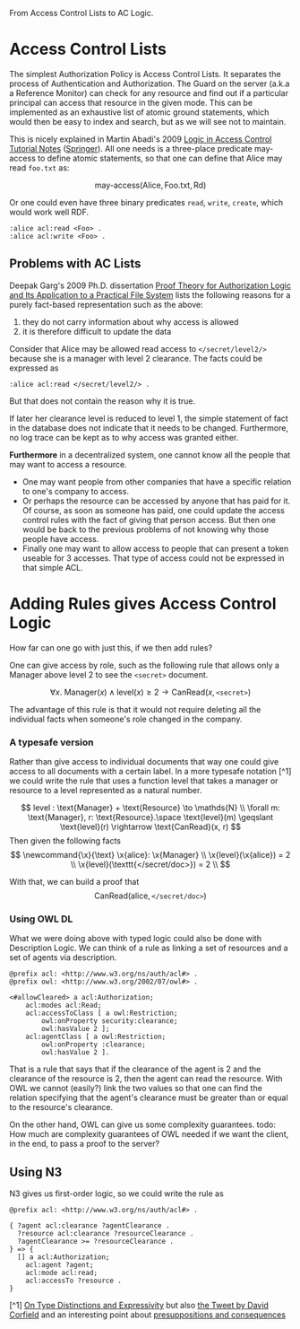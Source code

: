 From Access Control Lists to AC Logic.

# Access Control Lists 

The simplest Authorization Policy is Access Control Lists. It separates the process of Authentication and Authorization. The Guard on the server (a.k.a a Reference Monitor) can check for any resource and find out if a particular principal can access that resource in the given mode.
This can be implemented as an exhaustive list of atomic ground statements, which would then be easy to index and search, but as we will see not to maintain.

This is nicely explained in Martin Abadi's 2009 [Logic in Access Control Tutorial Notes](https://users.soe.ucsc.edu/~abadi/Papers/fosad-acllogic.pdf) ([Springer](https://link.springer.com/chapter/10.1007/978-3-642-03829-7_5)). All one needs is a three-place predicate $\text{may-access}$ to define atomic statements, so that one can define that Alice may read `foo.txt` as: 

$$
\text{may-access}(\text{Alice}, \text{Foo.txt}, \text{Rd})
$$

Or one could even have three binary predicates `read`, `write`, `create`, which would work well RDF.

```Turtle
:alice acl:read <Foo> .
:alice acl:write <Foo> .
```

## Problems with AC Lists

Deepak Garg's 2009 Ph.D. dissertation [Proof Theory for Authorization Logic and Its Application to a Practical File System](https://people.mpi-sws.org/~dg/papers/papers.html#theses) lists the following reasons for a purely fact-based representation such as
the above:
1. they do not carry information about why access is allowed
2. it is therefore difficult to update the data

Consider that Alice may be allowed read access to `</secret/level2/>` because she is a manager with level 2 clearance. The facts could be expressed as

```turtle
:alice acl:read </secret/level2/> .
```

But that does not contain the reason why it is true.

If later her clearance level is reduced to level 1, the simple statement of fact in the database does not indicate that it needs to be changed. Furthermore, no log trace can be kept as to why access was granted either.

**Furthermore** in a decentralized system, one cannot know all the people that may want to access a resource. 
* One may want people from other companies that have a specific relation to one's company to access. 
* Or perhaps the resource can be accessed by anyone that has paid for it. Of course, as soon as someone has paid, one could update the access control rules with the fact of giving that person access. But then one would be back to the previous problems of not knowing why those people have access.
* Finally one may want to allow access to people that can present a token useable for 3 accesses. That type of access could not be expressed in that simple ACL.

# Adding Rules gives Access Control Logic

How far can one go with just this, if we then add rules?

One can give access by role, such as the following rule that allows only a Manager above level 2 to see the `<secret>` document.

$$
\forall x. \text{ Manager}(x) \land \text{level}(x) \geqslant 2 \rightarrow \text{CanRead}(x, \texttt{<secret>}) 
$$

The advantage of this rule is that it would not require deleting all the individual facts when someone's role changed in the company.

### A typesafe version

Rather than give access to individual documents that way one could give access to all documents with a certain label.
In a more typesafe notation [^1] we could write the rule that uses a function $\text{level}$ that takes a manager or resource to a level represented as a natural number.

$$
level : \text{Manager} + \text{Resource} \to \mathds{N} \\
\forall m: \text{Manager}, r: \text{Resource}.\space \text{level}(m) \geqslant \text{level}(r) \rightarrow \text{CanRead}(x, r) 
$$
Then given the following facts
$$
\newcommand{\x}{\text}
\x{alice}: \x{Manager} \\
\x{level}(\x{alice}) = 2 \\
\x{level}(\texttt{</secret/doc>}) = 2 \\
$$

With that, we can build a proof that 
$$\text{CanRead}(\text{alice}, \texttt{</secret/doc>})$$

### Using OWL DL

What we were doing above with typed logic could also be
done with Description Logic. We can think of a rule as
linking a set of resources and a set of agents via description.

```turtle
@prefix acl: <http://www.w3.org/ns/auth/acl#> .
@prefix owl: <http://www.w3.org/2002/07/owl#> .

<#allowCleared> a acl:Authorization;
    acl:modes acl:Read;
    acl:accessToClass [ a owl:Restriction;
        owl:onProperty security:clearance;
        owl:hasValue 2 ];     
    acl:agentClass [ a owl:Restriction;
        owl:onProperty :clearance;
        owl:hasValue 2 ].
```

That is a rule that says that if the clearance of the agent is 2 and the clearance of the resource is 2, then the agent can read the resource.  With OWL we cannot (easily?) link the two values so that one can find the relation specifying that the agent's clearance must be greater than or equal to the resource's clearance.

On the other hand, OWL can give us some complexity guarantees.
todo: How much are complexity guarantees of OWL needed if we want the client, in the end, to pass a proof to the server?


## Using N3

N3 gives us first-order logic, so we could write the rule as

```n3
@prefix acl: <http://www.w3.org/ns/auth/acl#> .

{ ?agent acl:clearance ?agentClearance .
  ?resource acl:clearance ?resourceClearance .
  ?agentClearance >= ?resourceClearance .
} => {
  [] a acl:Authorization;
    acl:agent ?agent;
    acl:mode acl:read; 
    acl:accessTo ?resource .
}
```






[^1] [On Type Distinctions and Expressivity](https://twitter.com/DavidCorfield8/status/1628815276702670850) but also [the Tweet by David Corfield](https://twitter.com/DavidCorfield8/status/1628815276702670850) and an interesting point about [presuppositions and consequences](https://twitter.com/DavidCorfield8/status/1689631794604523523)











